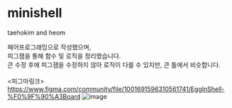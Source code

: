 # minishell

taehokim and heom</br>

페어프로그래밍으로 작성했으며,</br>
피그잼을 통해 함수 및 로직을 정리했습니다.</br>
큰 수정 후에 피그잼을 수정하지 않아 로직이 다를 수 있지만, 큰 틀에서 비슷합니다.</br>
</br>
<피그마링크></br>
https://www.figma.com/community/file/1001691596310561741/EggInShell-%F0%9F%90%A3Board
![image](https://user-images.githubusercontent.com/43029357/127091030-6fb84791-4a85-4be5-9106-90379386b2fb.png)

